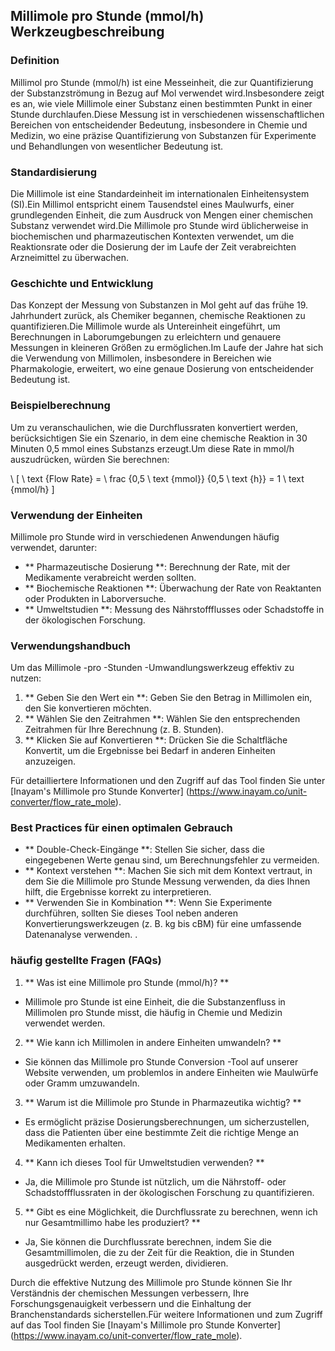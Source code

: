 ## Millimole pro Stunde (mmol/h) Werkzeugbeschreibung

### Definition
Millimol pro Stunde (mmol/h) ist eine Messeinheit, die zur Quantifizierung der Substanzströmung in Bezug auf Mol verwendet wird.Insbesondere zeigt es an, wie viele Millimole einer Substanz einen bestimmten Punkt in einer Stunde durchlaufen.Diese Messung ist in verschiedenen wissenschaftlichen Bereichen von entscheidender Bedeutung, insbesondere in Chemie und Medizin, wo eine präzise Quantifizierung von Substanzen für Experimente und Behandlungen von wesentlicher Bedeutung ist.

### Standardisierung
Die Millimole ist eine Standardeinheit im internationalen Einheitensystem (SI).Ein Millimol entspricht einem Tausendstel eines Maulwurfs, einer grundlegenden Einheit, die zum Ausdruck von Mengen einer chemischen Substanz verwendet wird.Die Millimole pro Stunde wird üblicherweise in biochemischen und pharmazeutischen Kontexten verwendet, um die Reaktionsrate oder die Dosierung der im Laufe der Zeit verabreichten Arzneimittel zu überwachen.

### Geschichte und Entwicklung
Das Konzept der Messung von Substanzen in Mol geht auf das frühe 19. Jahrhundert zurück, als Chemiker begannen, chemische Reaktionen zu quantifizieren.Die Millimole wurde als Untereinheit eingeführt, um Berechnungen in Laborumgebungen zu erleichtern und genauere Messungen in kleineren Größen zu ermöglichen.Im Laufe der Jahre hat sich die Verwendung von Millimolen, insbesondere in Bereichen wie Pharmakologie, erweitert, wo eine genaue Dosierung von entscheidender Bedeutung ist.

### Beispielberechnung
Um zu veranschaulichen, wie die Durchflussraten konvertiert werden, berücksichtigen Sie ein Szenario, in dem eine chemische Reaktion in 30 Minuten 0,5 mmol eines Substanzs erzeugt.Um diese Rate in mmol/h auszudrücken, würden Sie berechnen:

\ [
\ text {Flow Rate} = \ frac {0,5 \ text {mmol}} {0,5 \ text {h}} = 1 \ text {mmol/h}
\]

### Verwendung der Einheiten
Millimole pro Stunde wird in verschiedenen Anwendungen häufig verwendet, darunter:
- ** Pharmazeutische Dosierung **: Berechnung der Rate, mit der Medikamente verabreicht werden sollten.
- ** Biochemische Reaktionen **: Überwachung der Rate von Reaktanten oder Produkten in Laborversuche.
- ** Umweltstudien **: Messung des Nährstoffflusses oder Schadstoffe in der ökologischen Forschung.

### Verwendungshandbuch
Um das Millimole -pro -Stunden -Umwandlungswerkzeug effektiv zu nutzen:
1. ** Geben Sie den Wert ein **: Geben Sie den Betrag in Millimolen ein, den Sie konvertieren möchten.
2. ** Wählen Sie den Zeitrahmen **: Wählen Sie den entsprechenden Zeitrahmen für Ihre Berechnung (z. B. Stunden).
3. ** Klicken Sie auf Konvertieren **: Drücken Sie die Schaltfläche Konvertit, um die Ergebnisse bei Bedarf in anderen Einheiten anzuzeigen.

Für detailliertere Informationen und den Zugriff auf das Tool finden Sie unter [Inayam's Millimole pro Stunde Konverter] (https://www.inayam.co/unit-converter/flow_rate_mole).

### Best Practices für einen optimalen Gebrauch
- ** Double-Check-Eingänge **: Stellen Sie sicher, dass die eingegebenen Werte genau sind, um Berechnungsfehler zu vermeiden.
- ** Kontext verstehen **: Machen Sie sich mit dem Kontext vertraut, in dem Sie die Millimole pro Stunde Messung verwenden, da dies Ihnen hilft, die Ergebnisse korrekt zu interpretieren.
- ** Verwenden Sie in Kombination **: Wenn Sie Experimente durchführen, sollten Sie dieses Tool neben anderen Konvertierungswerkzeugen (z. B. kg bis cBM) für eine umfassende Datenanalyse verwenden.
.

### häufig gestellte Fragen (FAQs)

1. ** Was ist eine Millimole pro Stunde (mmol/h)? **
- Millimole pro Stunde ist eine Einheit, die die Substanzenfluss in Millimolen pro Stunde misst, die häufig in Chemie und Medizin verwendet werden.

2. ** Wie kann ich Millimolen in andere Einheiten umwandeln? **
- Sie können das Millimole pro Stunde Conversion -Tool auf unserer Website verwenden, um problemlos in andere Einheiten wie Maulwürfe oder Gramm umzuwandeln.

3. ** Warum ist die Millimole pro Stunde in Pharmazeutika wichtig? **
- Es ermöglicht präzise Dosierungsberechnungen, um sicherzustellen, dass die Patienten über eine bestimmte Zeit die richtige Menge an Medikamenten erhalten.

4. ** Kann ich dieses Tool für Umweltstudien verwenden? **
- Ja, die Millimole pro Stunde ist nützlich, um die Nährstoff- oder Schadstoffflussraten in der ökologischen Forschung zu quantifizieren.

5. ** Gibt es eine Möglichkeit, die Durchflussrate zu berechnen, wenn ich nur Gesamtmillimo habe les produziert? **
- Ja, Sie können die Durchflussrate berechnen, indem Sie die Gesamtmillimolen, die zu der Zeit für die Reaktion, die in Stunden ausgedrückt werden, erzeugt werden, dividieren.

Durch die effektive Nutzung des Millimole pro Stunde können Sie Ihr Verständnis der chemischen Messungen verbessern, Ihre Forschungsgenauigkeit verbessern und die Einhaltung der Branchenstandards sicherstellen.Für weitere Informationen und zum Zugriff auf das Tool finden Sie [Inayam's Millimole pro Stunde Konverter] (https://www.inayam.co/unit-converter/flow_rate_mole).